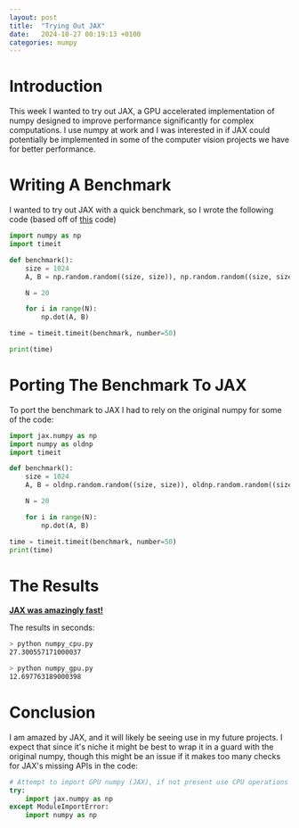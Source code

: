 ```yaml
---
layout: post
title:  "Trying Out JAX"
date:   2024-10-27 00:19:13 +0100
categories: numpy
---
```


# Introduction
This week I wanted to try out JAX, a GPU accelerated implementation of numpy designed to improve performance significantly for complex computations. I use numpy at work and I was interested in if JAX could potentially be implemented in some of the computer vision projects we have for better performance. 

# Writing A Benchmark
I wanted to try out JAX with a quick benchmark, so I wrote the following code (based off of [this](https://gist.github.com/markus-beuckelmann/8bc25531b11158431a5b09a45abd6276) code)
```python
import numpy as np
import timeit

def benchmark():
    size = 1024
    A, B = np.random.random((size, size)), np.random.random((size, size))

    N = 20

    for i in range(N):
        np.dot(A, B)

time = timeit.timeit(benchmark, number=50)

print(time)
```

# Porting The Benchmark To JAX
To port the benchmark to JAX I had to rely on the original numpy for some of the code:
```python
import jax.numpy as np
import numpy as oldnp
import timeit

def benchmark():
    size = 1024
    A, B = oldnp.random.random((size, size)), oldnp.random.random((size, size))

    N = 20

    for i in range(N):
        np.dot(A, B)

time = timeit.timeit(benchmark, number=50)
print(time)

```

# The Results
<b><u>JAX was amazingly fast!</u></b>

The results in seconds:
```bash
> python numpy_cpu.py
27.300557171000037
```

```bash
> python numpy_gpu.py
12.697763189000398
```

# Conclusion
I am amazed by JAX, and it will likely be seeing use in my future projects. I expect that since it's niche it might be best to wrap it in a guard with the original numpy, though this might be an issue if it makes too many checks for JAX's missing APIs in the code:
```python
# Attempt to import GPU numpy (JAX), if not present use CPU operations
try:
    import jax.numpy as np
except ModuleImportError:
    import numpy as np
```